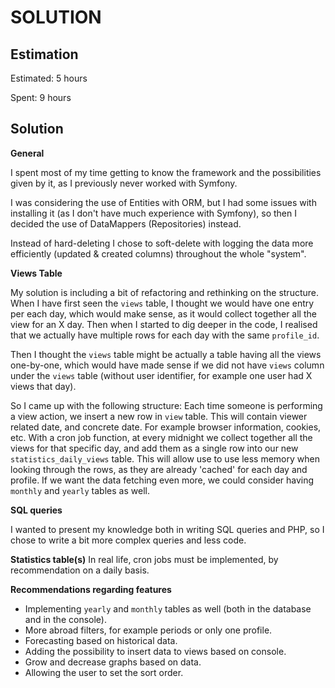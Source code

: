 SOLUTION
========

Estimation
----------
Estimated: 5 hours

Spent: 9 hours


Solution
--------

**General**

I spent most of my time getting to know the framework and the possibilities given by it, as I previously never worked with
Symfony. 

I was considering the use of Entities with ORM, but I had some issues with installing it (as I don't have much experience
with Symfony), so then I decided the use of DataMappers (Repositories) instead.

Instead of hard-deleting I chose to soft-delete with logging the data more efficiently (updated & created columns) throughout
the whole "system". 

**Views Table**

My solution is including a bit of refactoring and rethinking on the structure. When I have first seen the `views` table,
I thought we would have one entry per each day, which would make sense, as it would collect together all the view for an
X day. Then when I started to dig deeper in the code, I realised that we actually have multiple rows for each day
with the same `profile_id`. 

Then I thought the `views` table might be actually a table having all the views one-by-one, which would have made sense
if we did not have `views` column under the `views` table (without user identifier, for example one user had X views that day).

So I came up with the following structure:
Each time someone is performing a view action, we insert a new row in `view` table. This will contain viewer related date,
and concrete date. For example browser information, cookies, etc.
With a cron job function, at every midnight we collect together all the views for that specific day, and add them as a single
row into our new `statistics_daily_views` table. This will allow use to use less memory when looking through the rows,
as they are already 'cached' for each day and profile. If we want the data fetching even more, we could consider having
`monthly` and `yearly` tables as well.

**SQL queries**

I wanted to present my knowledge both in writing SQL queries and PHP, so I chose to write a bit more complex queries and
less code.

**Statistics table(s)**
In real life, cron jobs must be implemented, by recommendation on a daily basis.

**Recommendations regarding features**

- Implementing `yearly` and `monthly` tables as well (both in the database and in the console).
- More abroad filters, for example periods or only one profile.
- Forecasting based on historical data.
- Adding the possibility to insert data to views based on console.
- Grow and decrease graphs based on data.
- Allowing the user to set the sort order.